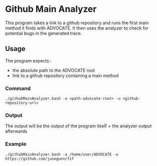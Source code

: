 # Github Main Analyzer
This program takes a link to a github repository and runs the first main method it finds with ADVOCATE.
It then uses the analyzer to check for potential bugs in the generated trace.
## Usage
The program expects :
- the absolute path to the ADVOCATE root 
- link to a github repository containing a main method
### Command
```shell
./githubMainAnalyzer.bash -a <path-advocate-root> -u <github-repository-url>
```
### Output
The output will be the output of the program itself + the analyzer output afterwards
### Example
```shell
./githubMainAnalyzer.bash -a /home/user/ADVOCATE -u https://github.com/junegunn/fzf
```